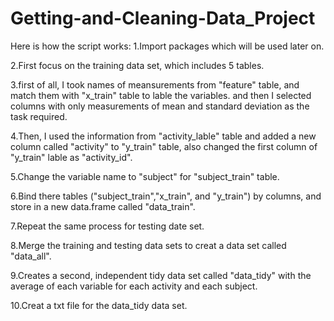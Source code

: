 # Getting-and-Cleaning-Data_Project

Here is how the script works:
1.Import packages which will be used later on.

2.First focus on the training data set, which includes 5 tables.

3.first of all, I took names of meansurements from "feature" table, and match them with "x_train" table to lable the variables. and then I selected columns with only measurements of mean and standard deviation as the task required.

4.Then, I used the information from "activity_lable" table and added a new column called "activity" to "y_train" table, also changed the first column of "y_train" lable as "activity_id".

5.Change the variable name to "subject" for "subject_train" table.

6.Bind there tables ("subject_train","x_train", and "y_train") by columns, and store in a new data.frame called "data_train".

7.Repeat the same process for testing date set.

8.Merge the training and testing data sets to creat a data set called "data_all".

9.Creates a second, independent tidy data set called "data_tidy" with the average of each variable for each activity and each subject.

10.Creat a txt file for the data_tidy data set.